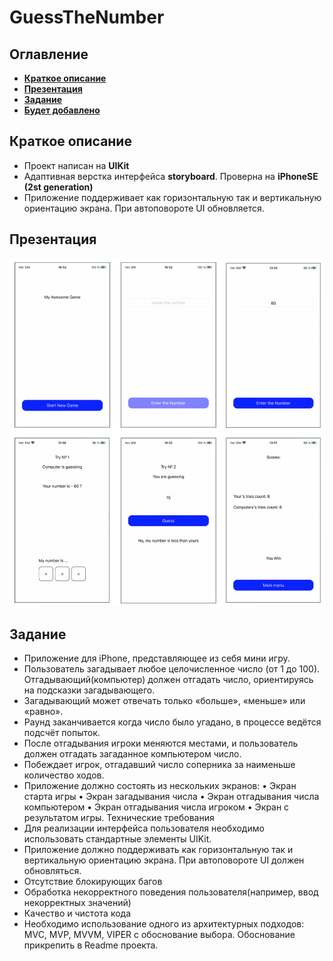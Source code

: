# GuessTheNumber
## Оглавление
- **[Краткое описание](#Basic)**
- **[Презентация](#Presentation)**
- **[Задание](#Task)**
- **[Будет добавлено](#ComingSoon)**

## <a id="Basic"></a>Краткое описание
- Проект написан на **UIKit**
- Адаптивная верстка интерфейса **storyboard**. Проверна на **iPhoneSE (2st generation)**
- Приложение поддерживает как горизонтальную так и вертикальную ориентацию экрана. При автоповороте UI обновляется.
## <a id="Presentation"></a>Презентация
![Главный экран](./presentation/1.png)
## <a id="Task"></a>Задание

- Приложение для iPhone, представляющее из себя мини игру.
- Пользователь загадывает любое целочисленное число (от 1 до 100). Отгадывающий(компьютер) должен отгадать число, ориентируясь на подсказки загадывающего.
- Загадывающий может отвечать только «больше», «меньше» или «равно».
- Раунд заканчивается когда число было угадано, в процессе ведётся подсчёт попыток.
- После отгадывания игроки меняются местами, и пользователь должен отгадать загаданное компьютером число.
- Побеждает игрок, отгадавший число соперника за наименьше количество ходов.
- Приложение должно состоять из нескольких экранов: 
• Экран старта игры
• Экран загадывания числа
• Экран отгадывания числа компьютером
• Экран отгадывания числа игроком 
• Экран с результатом игры.
Технические требования
- Для реализации интерфейса пользователя необходимо использовать стандартные элементы UIKit.
- Приложение должно поддерживать как горизонтальную так и вертикальную ориентацию экрана. При автоповороте UI должен обновляться.
- Отсутствие блокирующих багов
- Обработка некорректного поведения пользователя(например, ввод некорректных значений)
- Качество и чистота кода
- Необходимо использование одного из архитектурных подходов: MVC, MVP, MVVM, VIPER c обоснование выбора. Обоснование прикрепить в Readme проекта.